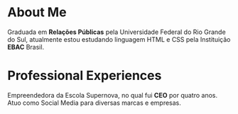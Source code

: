 # About Me
Graduada em **Relações Públicas** pela Universidade Federal do Rio Grande do Sul, atualmente estou estudando linguagem HTML e CSS pela Instituição **EBAC** Brasil.

# Professional Experiences
Empreendedora da Escola Supernova, no qual fui **CEO** por quatro anos.
Atuo como Social Media para diversas marcas e empresas.

